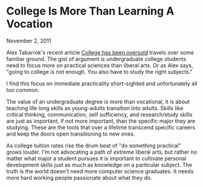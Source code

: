 College Is More Than Learning A Vocation
========================================

November 2, 2011

Alex Tabarrok's recent article [College has been oversold](http://marginalrevolution.com/marginalrevolution/2011/11/college-has-been-oversold.html) travels over some familiar ground. The gist of argument is undergraduate college students need to focus more on practical sciences than liberal arts. Or as Alex says, "going to college is not enough. You also have to study the right subjects."

I find this focus on immediate practicality short-sighted and unfortunately all too common.

The value of an undergraduate degree is more than vocational, it is about teaching life long skills as young-adults transition into adults. Skills like critical thinking, communication, self sufficiency, and research/study skills are just as important, if not more important, than the specific major they are studying. These are the tools that over a lifetime transcend specific careers and keep the doors open transitioning to new ones.

As college tuition rates rise the drum beat of "do something practical" grows louder. I'm not advocating a path of extreme liberal arts, but rather no matter what major a student pursues it is important to cultivate personal development skills just as much as knowledge on a particular subject. The truth is the world doesn't need more computer science graduates. It needs more hard working people passionate about what they do.

